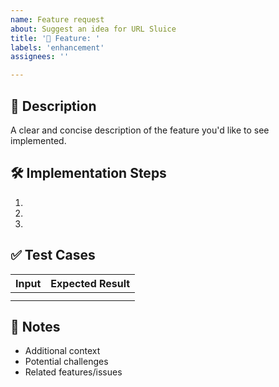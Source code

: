 ```yaml
---
name: Feature request
about: Suggest an idea for URL Sluice
title: '🚀 Feature: '
labels: 'enhancement'
assignees: ''

---
```


## 📖 Description
A clear and concise description of the feature you'd like to see implemented.

## 🛠️ Implementation Steps
1. 
2. 
3. 

## ✅ Test Cases
| Input | Expected Result |
|-------|----------------|
|       |                |
|       |                |

## 📌 Notes
- Additional context
- Potential challenges
- Related features/issues 